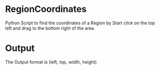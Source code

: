 # RegionCoordinates
Python Script to find the coordinates of a Region by Start click on the top left and drag to the bottom right of the area

# Output
The Output format is (left, top, width, height)
